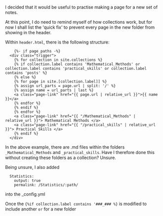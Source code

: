 I decided that it would be useful to practise making a page for a new set of notes.

At this point, I do need to remind myself of how collections work, but for now I shall list the 'quick fix' to prevent every page in the new folder from showing in the header.

Within `header.html`, there is the following structure:
```
    {%- if page_paths -%}
  <div class="trigger">
    {% for collection in site.collections %}
    {% if collection.label contains 'Mathematical_Methods' or collection.label contains 'practical_skills' or collection.label contains 'posts' %}
    {% else %}
    {% for page in site.[collection.label]] %}
    {% assign url_parts = page.url | split: '/' %}
    {% assign name = url_parts | last %}
    <a class="page-link" href="{{ page.url | relative_url }}">{{ name }}</a>
    {% endfor %}
    {% endif %}
    {% endfor %}
    <a class="page-link" href="{{ "/Mathematical_Methods" | relative_url }}"> Mathematical Methods </a>
    <a class="page-link" href="{{ "/practical_skills" | relative_url }}"> Practical Skills </a>
    {% endif %}
  </div>
```
In the above example, there are .md files within the folders `_Mathematical_Methods` and `_practical_skills`. Have I therefore done this without creating these folders as a collection? Unsure.

Being unsure, I also added
```
  Statistics:
    output: true
    permalink: /Statistics/:path/
```
into the _config.yml

Once the `{%if collection.label contains '###_### %}` is modified to include another `or` for a new folder
